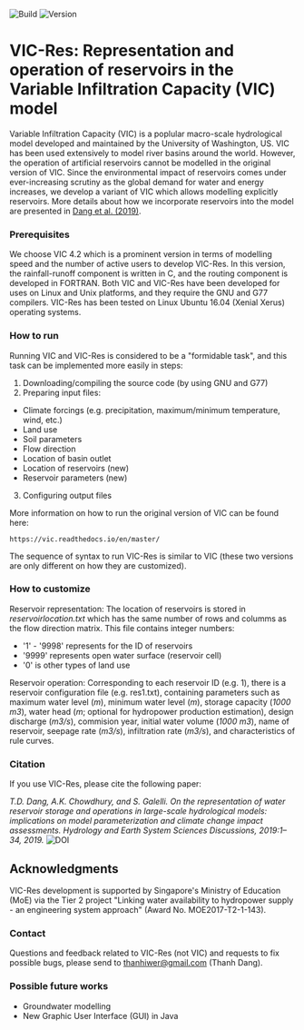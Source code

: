  ![Build](https://img.shields.io/badge/VIC--Res-developing-orange) ![Version](https://img.shields.io/badge/version-1.0-blue)

# VIC-Res: Representation and operation of reservoirs in the Variable Infiltration Capacity (VIC) model

Variable Infiltration Capacity (VIC) is a poplular macro-scale hydrological model developed and maintained by the University of Washington, US. VIC has been used extensively to model river basins around the world. However, the operation of artificial reservoirs cannot be modelled in the original version of VIC. Since the environmental impact of reservoirs comes under ever-increasing scrutiny as the global demand for water and energy increases, we develop a variant of VIC which allows modelling explicitly reservoirs. More details about how we incorporate reservoirs into the model are presented in [Dang et al. (2019)](https://www.hydrol-earth-syst-sci-discuss.net/hess-2019-334/).

### Prerequisites

We choose VIC 4.2 which is a prominent version in terms of modelling speed and the number of active users to develop VIC-Res. In this version, the rainfall-runoff component is written in C, and the routing component is developed in FORTRAN. Both VIC and VIC-Res have been developed for uses on Linux and Unix platforms, and they require the GNU and G77 compilers. VIC-Res has been tested on Linux Ubuntu 16.04 (Xenial Xerus) operating systems.

### How to run

Running VIC and VIC-Res is considered to be a "formidable task", and this task can be implemented more easily in steps:
1. Downloading/compiling the source code (by using GNU and G77)
2. Preparing input files:
* Climate forcings (e.g. precipitation, maximum/minimum temperature, wind, etc.)
* Land use
* Soil parameters
* Flow direction
* Location of basin outlet
* Location of reservoirs (new)
* Reservoir parameters (new)
3. Configuring output files

More information on how to run the original version of VIC can be found here:
```
https://vic.readthedocs.io/en/master/
```
The sequence of syntax to run VIC-Res is similar to VIC (these two versions are only different on how they are customized).

### How to customize

Reservoir representation:
The location of reservoirs is stored in *reservoirlocation.txt* which has the same number of rows and columms as the flow direction matrix. This file contains integer numbers:
* '1' - '9998' represents for the ID of reservoirs
* '9999' represents open water surface (reservoir cell)
* '0' is other types of land use

Reservoir operation:
Corresponding to each reservoir ID (e.g. 1), there is a reservoir configuration file (e.g. res1.txt), containing parameters such as maximum water level (*m*), minimum water level (*m*), storage capacity (*1000 m3*), water head (*m*; optional for hydropower production estimation), design discharge (*m3/s*), commision year, initial water volume (*1000 m3*), name of reservoir, seepage rate (*m3/s*), infiltration rate (*m3/s*), and characteristics of rule curves. 

### Citation

If you use VIC-Res, please cite the following paper:

*T.D. Dang, A.K. Chowdhury, and  S. Galelli. On  the  representation  of  water reservoir storage and operations in large-scale hydrological models:  implications on model parameterization and climate change impact assessments. Hydrology and Earth System Sciences Discussions, 2019:1–34, 2019.* ![DOI](https://img.shields.io/badge/DOI-doi.org%2F10.5194%2Fhess--2019--334-lightgrey) 

## Acknowledgments

VIC-Res development is supported by Singapore's Ministry of Education (MoE) via the Tier 2 project "Linking water availability to hydropower supply - an engineering system approach" (Award No. MOE2017-T2-1-143).

### Contact

Questions and feedback related to VIC-Res (not VIC) and requests to fix possible bugs, please send to thanhiwer@gmail.com (Thanh Dang).

### Possible future works

* Groundwater modelling
* New Graphic User Interface (GUI) in Java 

